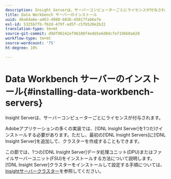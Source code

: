 ```yaml
---
description: Insight Serverは、サーバーコンピューターごとにライセンスが付与されます。
title: Data Workbench サーバーのインストール
uuid: d6a64a6e-a463-4980-b836-45017fab6e7e
exl-id: 5325b7fb-fb2d-479f-ad5f-c5fb520e2b22
translation-type: tm+mt
source-git-commit: d9df90242ef96188f4e4b5e6d04cfef196b0a628
workflow-type: tm+mt
source-wordcount: '75'
ht-degree: 10%

---
```


# Data Workbench サーバーのインストール{#installing-data-workbench-servers}

Insight Serverは、サーバーコンピューターごとにライセンスが付与されます。

Adobeアプリケーションの多くの実装では、[!DNL Insight Server]を1つだけインストールする必要があります。ただし、最初の[!DNL Insight Servers]に[!DNL Insight Server]を追加して、クラスターを作成することもできます。

この節では、1つの[!DNL Insight Server]データ処理ユニット(DPU)またはファイルサーバーユニット(FSU)をインストールする方法について説明します。 [!DNL Insight Server]クラスターをインストールして設定する手順については、[Insightサーバークラスター](../../../home/c-inst-svr/c-install-ins-svr/c-ins-svr-clstrs/c-abt-ins-svr-clsters.md)を参照してください。
